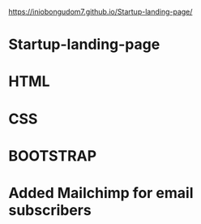  https://iniobongudom7.github.io/Startup-landing-page/

# Startup-landing-page
# HTML
# CSS
# BOOTSTRAP
# Added Mailchimp for email subscribers
